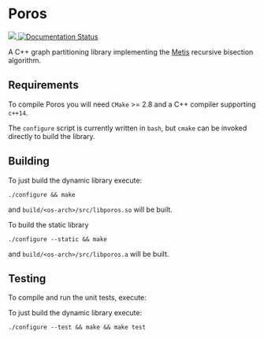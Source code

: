 Poros
=====

<a href="https://travis-ci.org/dlasalle/poros">
  <img src="https://travis-ci.org/dlasalle/poros.svg?branch=master"/>
</a>

<a href='https://poros.readthedocs.io/en/latest/poros_8h.html'>
  <img src='https://readthedocs.org/projects/poros/badge/?version=latest' alt='Documentation Status' />
</a>



A C++ graph partitioning library implementing the [Metis](cs.umn.edu/~metis)
recursive bisection algorithm.


Requirements
------------

To compile Poros you will need `CMake` >= 2.8 and a C++ compiler supporting
`c++14`.

The `configure` script is currently written in `bash`, but `cmake` can be
invoked directly to build the library.


Building
--------

To just build the dynamic library execute:
```
./configure && make
```

and `build/<os-arch>/src/libporos.so` will be built.


To build the static library

```
./configure --static && make
```

and `build/<os-arch>/src/libporos.a` will be built.


Testing
-------

To compile and run the unit tests, execute:

To just build the dynamic library execute:
```
./configure --test && make && make test
```


